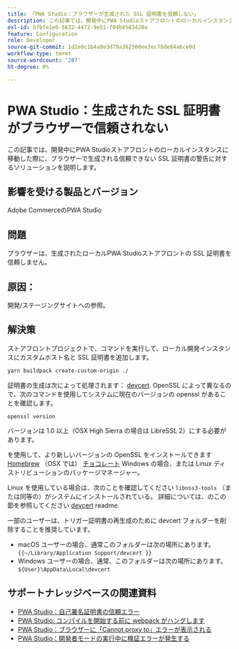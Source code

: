 ```yaml
---
title: 「PWA Studio：ブラウザーが生成された SSL 証明書を信頼しない」
description: この記事では、開発中にPWA Studioストアフロントのローカルインスタンスに移動した際に、ブラウザーで生成される信頼できない SSL 証明書の警告に対するソリューションを説明します。
exl-id: b7bfe1e6-5832-4472-9e51-f04b8583428a
feature: Configuration
role: Developer
source-git-commit: 1d2e0c1b4a8e3d79a362500ee3ec7bde84a6ce0d
workflow-type: tm+mt
source-wordcount: '287'
ht-degree: 0%

---
```


# PWA Studio：生成された SSL 証明書がブラウザーで信頼されない

この記事では、開発中にPWA Studioストアフロントのローカルインスタンスに移動した際に、ブラウザーで生成される信頼できない SSL 証明書の警告に対するソリューションを説明します。

## 影響を受ける製品とバージョン

Adobe CommerceのPWA Studio

## 問題

ブラウザーは、生成されたローカルPWA Studioストアフロントの SSL 証明書を信頼しません。

## 原因：

開発/ステージングサイトへの参照。

## 解決策

ストアフロントプロジェクトで、コマンドを実行して、ローカル開発インスタンスにカスタムホスト名と SSL 証明書を追加します。

```sh
yarn buildpack create-custom-origin ./
```

証明書の生成は次によって処理されます： [devcert](https://github.com/davewasmer/devcert). OpenSSL によって異なるので、次のコマンドを使用してシステムに現在のバージョンの openssl があることを確認します。

`openssl version`

バージョンは 1.0 以上（OSX High Sierra の場合は LibreSSL 2）にする必要があります。

を使用して、より新しいバージョンの OpenSSL をインストールできます [Homebrew](https://brew.sh/) （OSX では） [チョコレート](https://chocolatey.org/) Windows の場合、または Linux ディストリビューションのパッケージマネージャー。

Linux を使用している場合は、次のことを確認してください `libnss3-tools` （または同等の）がシステムにインストールされている。 詳細については、のこの節を参照してください [devcert](https://github.com/davewasmer/devcert#skipcertutil) readme.

一部のユーザーは、トリガー証明書の再生成のために devcert フォルダーを削除することを推奨しています。

* macOS ユーザーの場合、通常このフォルダーは次の場所にあります。 `{{~/Library/Application Support/devcert }}`
* Windows ユーザーの場合、通常、このフォルダーは次の場所にあります。 `${User}\AppData\Local\devcert`

## サポートナレッジベースの関連資料

* [PWA Studio：自己署名証明書の信頼エラー](https://support.magento.com/hc/en-us/articles/360038973172)
* [PWA Studio: コンパイルを開始する前に webpack がハングします](/help/troubleshooting/miscellaneous/pwa-studio-webpack-hangs-before-beginning-compilation.md)
* [PWA Studio：ブラウザーに「Cannot proxy to」エラーが表示される](/help/troubleshooting/miscellaneous/pwa-studio-browser-displays-cannot-proxy-to-error.md)
* [PWA Studio：開発者モードの実行中に検証エラーが発生する](/help/troubleshooting/miscellaneous/pwa-studio-validation-errors-when-running-developer-mode.md)
